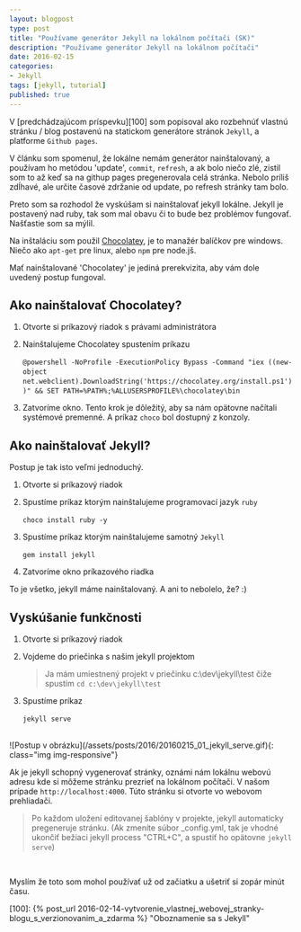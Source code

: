 ```yaml
---
layout: blogpost
type: post
title: "Používame generátor Jekyll na lokálnom počítači (SK)"
description: "Používame generátor Jekyll na lokálnom počítači"
date: 2016-02-15
categories:
- Jekyll
tags: [jekyll, tutorial]
published: true
---
```


V [predchádzajúcom príspevku][100] som popisoval ako rozbehnúť vlastnú stránku / blog postavenú na statickom generátore stránok `Jekyll`, a platforme `Github pages`. 

V článku som spomenul, že lokálne nemám generátor nainštalovaný, a používam ho metódou 'update', `commit`, `refresh`, a ak bolo niečo zlé, zistil som to až keď sa na githup pages pregenerovala celá stránka. Nebolo príliš zdĺhavé, ale určite časové zdržanie od update, po refresh stránky tam bolo.

Preto som sa rozhodol že vyskúšam si nainštalovať jekyll lokálne. Jekyll je postavený nad ruby, tak som mal obavu či to bude bez problémov fungovať. Našťastie som sa mýlil.

Na inštaláciu som použil [Chocolatey][2], je to manažér balíčkov pre windows. Niečo ako `apt-get` pre linux, alebo `npm` pre node.jš. 

Mať nainštalované 'Chocolatey' je jediná prerekvizita, aby vám dole uvedený postup fungoval.


## Ako nainštalovať Chocolatey?

1. Otvorte si príkazový riadok s právami administrátora

2. Nainštalujeme Chocolatey spustením príkazu

    `@powershell -NoProfile -ExecutionPolicy Bypass -Command "iex ((new-object net.webclient).DownloadString('https://chocolatey.org/install.ps1'))" && SET PATH=%PATH%;%ALLUSERSPROFILE%\chocolatey\bin`
 
3. Zatvoríme okno. Tento krok je dôležitý, aby sa nám opätovne načítali systémové premenné. A príkaz `choco` bol dostupný z konzoly.


## Ako nainštalovať Jekyll?

Postup je tak isto veľmi jednoduchý.

1. Otvorte si príkazový riadok

2. Spustíme príkaz ktorým nainštalujeme programovací jazyk `ruby`
    
    `choco install ruby -y`

3. Spustíme príkaz ktorým nainštalujeme samotný `Jekyll`

    `gem install jekyll`

4. Zatvoríme okno príkazového riadka


To je všetko, jekyll máme nainštalovaný. A ani to nebolelo, že? :)


## Vyskúšanie funkčnosti

1. Otvorte si príkazový riadok

2. Vojdeme do priečinka s našim jekyll projektom

    > Ja mám umiestnený projekt v priečinku c:\dev\jekyll\test čiže spustím `cd c:\dev\jekyll\test`
 
3. Spustíme príkaz

    `jekyll serve`

<br/>
![Postup v obrázku](/assets/posts/2016/20160215_01_jekyll_serve.gif){: class="img img-responsive"}
<br/>

Ak je jekyll schopný vygenerovať stránky, oznámi nám lokálnu webovú adresu kde si môžeme stránku prezrieť na lokálnom počítači. V našom prípade `http://localhost:4000`. Túto stránku si otvorte vo webovom prehliadači. 

> Po každom uložení editovanej šablóny v projekte, jekyll automaticky pregeneruje stránku. (Ak zmeníte súbor _config.yml, tak je vhodné ukončiť bežiaci jekyll process "CTRL+C", a spustiť ho opätovne `jekyll serve`)


<br/>

Myslím že toto som mohol používať už od začiatku a ušetriť si zopár minút času. 


[2]: https://chocolatey.org/ "Chocolatey"
[100]: {% post_url 2016-02-14-vytvorenie_vlastnej_webovej_stranky-blogu_s_verzionovanim_a_zdarma %} "Oboznamenie sa s Jekyll"
